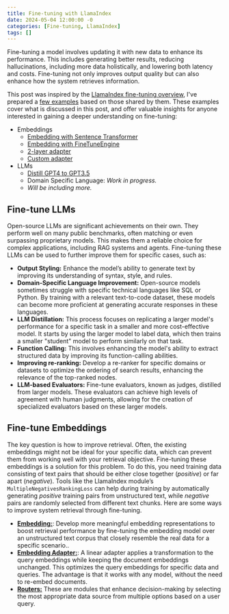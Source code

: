 ```yaml
---
title: Fine-tuning with LlamaIndex
date: 2024-05-04 12:00:00 -0
categories: [Fine-tuning, LlamaIndex]
tags: []
---
```


Fine-tuning a model involves updating it with new data to enhance its performance. This includes generating better results, reducing hallucinations, including more data holistically, and lowering both latency and costs. Fine-tuning not only improves output quality but can also enhance how the system retrieves information.

This post was inspired by the [LlamaIndex fine-tuning overview](https://docs.llamaindex.ai/en/stable/use_cases/fine_tuning/), I've prepared a [few examples](https://github.com/bubl-ai/llamaindex-project/tree/main/examples/fine-tuning) based on those shared by them. These examples cover what is discussed in this post, and offer valuable insights for anyone interested in gaining a deeper understanding on fine-tuning:
- Embeddings
   - [Embedding with Sentence Transformer](https://github.com/bubl-ai/llamaindex-project/blob/main/examples/fine-tuning/fine-tune_embedding/01_intro_and_naive.ipynb)
   - [Embedding with FineTuneEngine](https://github.com/bubl-ai/llamaindex-project/blob/main/examples/fine-tuning/fine-tune_embedding/02_embedding.ipynb)
   - [2-layer adapter](https://github.com/bubl-ai/llamaindex-project/blob/main/examples/fine-tuning/fine-tune_embedding/03_embedding_adapter.ipynb)
   - [Custom adapter](https://github.com/bubl-ai/llamaindex-project/blob/main/examples/fine-tuning/fine-tune_embedding/04_embedding_custom_adapter.ipynb)
- LLMs
   - [Distill GPT4 to GPT3.5](https://github.com/bubl-ai/llamaindex-project/blob/main/examples/fine-tuning/fine-tune_llm/01_distill_gpt4_to_gpt3.ipynb)
   - Domain Specific Language: *Work in progress.*
   - *Will be including more.*


## Fine-tune LLMs
Open-source LLMs are significant achievements on their own. They perform well on many public benchmarks, often matching or even surpassing proprietary models. This makes them a reliable choice for complex applications, including RAG systems and agents. Fine-tuning these LLMs can be used to further improve them for specific cases, such as:
- **Output Styling:** Enhance the model’s ability to generate text by improving its understanding of syntax, style, and rules.
- **Domain-Specific Language Improvement:** Open-source models sometimes struggle with specific technical languages like SQL or Python. By training with a relevant text-to-code dataset, these models can become more proficient at generating accurate responses in these languages.
- **LLM Distillation:** This process focuses on replicating a larger model's performance for a specific task in a smaller and more cost-effective model. It starts by using the larger model to label data, which then trains a smaller "student" model to perform similarly on that task.
- **Function Calling:** This involves enhancing the model's ability to extract structured data by improving its function-calling abilities.
- **Improving re-ranking:** Develop a re-ranker for specific domains or datasets to optimize the ordering of search results, enhancing the relevance of the top-ranked nodes.
- **LLM-based Evaluators:** Fine-tune evaluators, known as judges, distilled from larger models. These evaluators can achieve high levels of agreement with human judgments, allowing for the creation of specialized evaluators based on these larger models.


## Fine-tune Embeddings
The key question is how to improve retrieval. Often, the existing embeddings might not be ideal for your specific data, which can prevent them from working well with your retrieval objective. Fine-tuning these embeddings is a solution for this problem. To do this, you need training data consisting of text pairs that should be either close together (*positive*) or far apart (*negative*). Tools like the LlamaIndex module’s `MultipleNegativesRankingLoss` can help during training by automatically generating *positive* training pairs from unstructured text, while *negative* pairs are randomly selected from different text chunks. Here are some ways to improve system retrieval through fine-tuning.
- [**Embedding:**](https://medium.com/llamaindex-blog/fine-tuning-embeddings-for-rag-with-synthetic-data-e534409a3971): Develop more meaningful embedding representations to boost retrieval performance by fine-tuning the embedding model over an unstructured text corpus that closely resemble the real data for a specific scenario..
- [**Embedding Adapter:**](https://www.llamaindex.ai/blog/fine-tuning-a-linear-adapter-for-any-embedding-model-8dd0a142d383): A linear adapter applies a transformation to the query embeddings while keeping the document embeddings unchanged. This optimizes the query embeddings for specific data and queries. The advantage is that it works with any model, without the need to re-embed documents.
- [**Routers:**](https://docs.llamaindex.ai/en/stable/examples/finetuning/router/router_finetune/) These are modules that enhance decision-making by selecting the most appropriate data source from multiple options based on a user query.